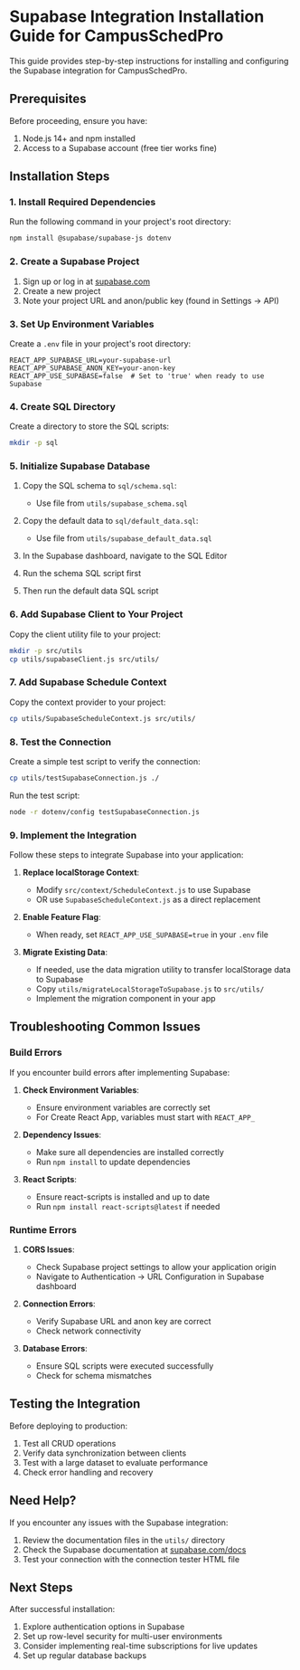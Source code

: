 # Supabase Integration Installation Guide for CampusSchedPro

This guide provides step-by-step instructions for installing and configuring the Supabase integration for CampusSchedPro.

## Prerequisites

Before proceeding, ensure you have:

1. Node.js 14+ and npm installed
2. Access to a Supabase account (free tier works fine)

## Installation Steps

### 1. Install Required Dependencies

Run the following command in your project's root directory:

```bash
npm install @supabase/supabase-js dotenv
```

### 2. Create a Supabase Project

1. Sign up or log in at [supabase.com](https://supabase.com)
2. Create a new project
3. Note your project URL and anon/public key (found in Settings → API)

### 3. Set Up Environment Variables

Create a `.env` file in your project's root directory:

```
REACT_APP_SUPABASE_URL=your-supabase-url
REACT_APP_SUPABASE_ANON_KEY=your-anon-key
REACT_APP_USE_SUPABASE=false  # Set to 'true' when ready to use Supabase
```

### 4. Create SQL Directory

Create a directory to store the SQL scripts:

```bash
mkdir -p sql
```

### 5. Initialize Supabase Database

1. Copy the SQL schema to `sql/schema.sql`:
   - Use file from `utils/supabase_schema.sql`

2. Copy the default data to `sql/default_data.sql`:
   - Use file from `utils/supabase_default_data.sql`

3. In the Supabase dashboard, navigate to the SQL Editor
4. Run the schema SQL script first
5. Then run the default data SQL script

### 6. Add Supabase Client to Your Project

Copy the client utility file to your project:

```bash
mkdir -p src/utils
cp utils/supabaseClient.js src/utils/
```

### 7. Add Supabase Schedule Context

Copy the context provider to your project:

```bash
cp utils/SupabaseScheduleContext.js src/utils/
```

### 8. Test the Connection

Create a simple test script to verify the connection:

```bash
cp utils/testSupabaseConnection.js ./
```

Run the test script:

```bash
node -r dotenv/config testSupabaseConnection.js
```

### 9. Implement the Integration

Follow these steps to integrate Supabase into your application:

1. **Replace localStorage Context**: 
   - Modify `src/context/ScheduleContext.js` to use Supabase
   - OR use `SupabaseScheduleContext.js` as a direct replacement

2. **Enable Feature Flag**:
   - When ready, set `REACT_APP_USE_SUPABASE=true` in your `.env` file

3. **Migrate Existing Data**:
   - If needed, use the data migration utility to transfer localStorage data to Supabase
   - Copy `utils/migrateLocalStorageToSupabase.js` to `src/utils/`
   - Implement the migration component in your app

## Troubleshooting Common Issues

### Build Errors

If you encounter build errors after implementing Supabase:

1. **Check Environment Variables**: 
   - Ensure environment variables are correctly set
   - For Create React App, variables must start with `REACT_APP_`

2. **Dependency Issues**:
   - Make sure all dependencies are installed correctly
   - Run `npm install` to update dependencies

3. **React Scripts**:
   - Ensure react-scripts is installed and up to date
   - Run `npm install react-scripts@latest` if needed

### Runtime Errors

1. **CORS Issues**:
   - Check Supabase project settings to allow your application origin
   - Navigate to Authentication → URL Configuration in Supabase dashboard

2. **Connection Errors**:
   - Verify Supabase URL and anon key are correct
   - Check network connectivity

3. **Database Errors**:
   - Ensure SQL scripts were executed successfully
   - Check for schema mismatches

## Testing the Integration

Before deploying to production:

1. Test all CRUD operations
2. Verify data synchronization between clients
3. Test with a large dataset to evaluate performance
4. Check error handling and recovery

## Need Help?

If you encounter any issues with the Supabase integration:

1. Review the documentation files in the `utils/` directory
2. Check the Supabase documentation at [supabase.com/docs](https://supabase.com/docs)
3. Test your connection with the connection tester HTML file

## Next Steps

After successful installation:

1. Explore authentication options in Supabase
2. Set up row-level security for multi-user environments
3. Consider implementing real-time subscriptions for live updates
4. Set up regular database backups
